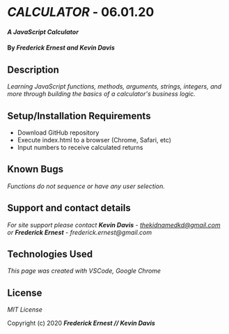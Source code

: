 # _CALCULATOR_ - 06.01.20

#### _A JavaScript Calculator_

#### By _Frederick Ernest and Kevin Davis_

## Description

_Learning JavaScript functions, methods, arguments, strings, integers, and more through building the basics of a calculator's business logic._

## Setup/Installation Requirements

* Download GitHub repository
* Execute index.html to a browser (Chrome, Safari, etc)
* Input numbers to receive calculated returns

## Known Bugs

_Functions do not sequence or have any user selection._

## Support and contact details

_For site support please contact <B>Kevin Davis</b> - thekidnamedkd@gmail.com 
or 
<b>Frederick Ernest</b> - frederick.ernest@gmail.com_

## Technologies Used

_This page was created with VSCode, Google Chrome_

## License

*MIT License*

Copyright (c) 2020 **_Frederick Ernest // Kevin Davis_**
